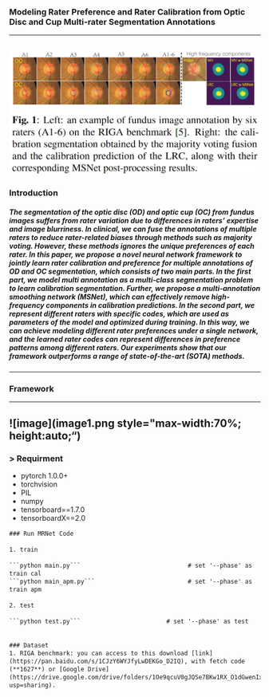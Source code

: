 ### Modeling Rater Preference and Rater Calibration from Optic Disc and Cup Multi-rater Segmentation Annotations
------
![image](image0.png) 
------
### Introduction 

##### The segmentation of the optic disc (OD) and optic cup (OC) from fundus images suffers from rater variation due to differences in raters’ expertise and image blurriness. In clinical, we can fuse the annotations of multiple raters to reduce rater-related biases through methods such as majority voting. However, these methods ignores the unique preferences of each rater. In this paper, we propose a novel neural network framework to jointly learn rater calibration and preference for multiple annotations of OD and OC segmentation, which consists of two main parts. In the first part, we model multi annotation as a multi-class segmentation problem to learn calibration segmentation. Further, we propose a multi-annotation smoothing network (MSNet), which can effectively remove high-frequency components in calibration predictions. In the second part, we represent different raters with specific codes, which are used as parameters of the model and optimized during training. In this way, we can achieve modeling different rater preferences under a single network, and the learned rater codes can represent differences in preference patterns among different raters. Our experiments show that our framework outperforms a range of state-of-the-art (SOTA) methods.
------
### Framework
------
![image](image1.png style="max-width:70%; height:auto;“) 
------
### > Requirment
+ pytorch 1.0.0+
+ torchvision
+ PIL
+ numpy
+ tensorboard==1.7.0
+ tensorboardX==2.0

```
### Run MRNet Code

1. train

```python main.py```                              # set '--phase' as train cal
```python main_apm.py```                          # set '--phase' as train apm

2. test

```python test.py```                        # set '--phase' as test


### Dataset
1. RIGA benchmark: you can access to this download [link](https://pan.baidu.com/s/1CJzY6WYJfyLwDEKGo_D2IQ), with fetch code (**1627**) or [Google Drive](https://drive.google.com/drive/folders/1Oe9qcuV0gJQSe7BKw1RX_O1dGwenIx9i?usp=sharing). 
```
